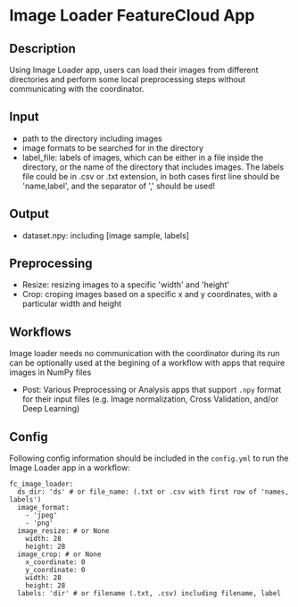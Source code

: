 # Image Loader FeatureCloud App

## Description
Using Image Loader app, users can load their images from different directories and perform some local preprocessing 
steps without communicating with the coordinator.

## Input
- path to the directory including images  
- image formats to be searched for in the directory
- label_file: labels of images, which can be either in a file inside the directory,
  or the name of the directory that includes images.
  The labels file could be in .csv or .txt extension, 
  in both cases first line should be 'name,label', and the separator of ',' should be used!   
## Output
- dataset.npy: including [image sample, labels]

## Preprocessing

- Resize: resizing images to  a specific 'width' and 'height'
- Crop: croping images based on a specific x and y coordinates, with a particular width and height

## Workflows
Image loader needs no communication with the coordinator during its run can be optionally used at the begining 
of a workflow with apps that require images in NumPy files 
- Post: Various Preprocessing or Analysis apps that support `.npy` format for their input files
  (e.g. Image normalization, Cross Validation, and/or Deep Learning)

## Config
Following config information should be included in the `config.yml` to run the Image Loader app in a workflow:
```
fc_image_loader:
  ds_dir: 'ds' # or file_name: (.txt or .csv with first row of 'names, labels')
  image_format:
    - 'jpeg'
    - 'png'
  image_resize: # or None
    width: 28
    height: 28
  image_crop: # or None
    x_coordinate: 0
    y_coordinate: 0
    width: 28
    height: 28
  labels: 'dir' # or filename (.txt, .csv) including filename, label
```